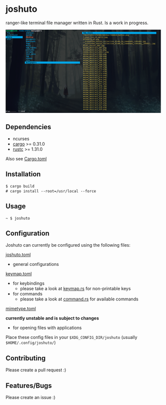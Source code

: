 # joshuto

ranger-like terminal file manager written in Rust.
Is a work in progress.

![Alt text](joshuto_screenshot.png?raw=true "joshuto")

## Dependencies
 - ncurses
 - [cargo](https://github.com/rust-lang/cargo/) >= 0.31.0
 - [rustc](https://www.rust-lang.org/) >= 1.31.0

Also see [Cargo.toml](https://github.com/kamiyaa/joshuto/blob/master/Cargo.toml)

## Installation
```
$ cargo build
# cargo install --root=/usr/local --force
```

## Usage
```
~ $ joshuto
```

## Configuration
Joshuto can currently be configured using the following files:

[joshuto.toml](https://github.com/kamiyaa/joshuto/blob/master/config/joshuto.toml)
 - general configurations

[keymap.toml](https://github.com/kamiyaa/joshuto/blob/master/config/keymap.toml)
 - for keybindings
   - please take a look at [keymap.rs](https://github.com/kamiyaa/joshuto/blob/master/src/joshuto/config/keymap.rs) for non-printable keys
 - for commands
   - please take a look at [command.rs](https://github.com/kamiyaa/joshuto/blob/master/src/joshuto/command.rs) for available commands

[mimetype.toml](https://github.com/kamiyaa/joshuto/blob/master/config/mimetype.toml)

**currently unstable and is subject to changes**
 - for opening files with applications

Place these config files in your `$XDG_CONFIG_DIR/joshuto` (usually `$HOME/.config/joshuto/`)

## Contributing
Please create a pull request :)

## Features/Bugs
Please create an issue :)
